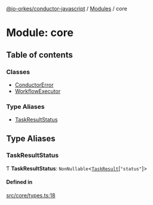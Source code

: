 [@io-orkes/conductor-javascript](../README.md) / [Modules](../modules.md) / core

# Module: core

## Table of contents

### Classes

- [ConductorError](../classes/core.ConductorError.md)
- [WorkflowExecutor](../classes/core.WorkflowExecutor.md)

### Type Aliases

- [TaskResultStatus](core.md#taskresultstatus)

## Type Aliases

### TaskResultStatus

Ƭ **TaskResultStatus**: `NonNullable`<[`TaskResult`](common.md#taskresult)[``"status"``]\>

#### Defined in

[src/core/types.ts:18](https://github.com/conductor-sdk/conductor-javascript/blob/dbd8275/src/core/types.ts#L18)
